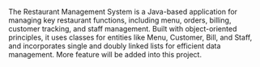 The Restaurant Management System is a Java-based application for managing key restaurant functions, including menu, orders, billing, customer tracking, and staff management. 
Built with object-oriented principles, it uses classes for entities like Menu, Customer, Bill, and Staff, and incorporates single and doubly linked lists for efficient data management.
More feature will be added into this project.
